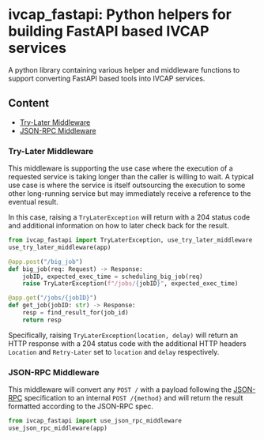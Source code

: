# ivcap_fastapi: Python helpers for building FastAPI based IVCAP services

A python library containing various helper and middleware functions
to support converting FastAPI based tools into IVCAP services.

## Content

* [Try-Later Middleware](#try-later)
* [JSON-RPC Middleware](#json-rpc)

### Try-Later Middleware <a name="try-later"></a>

This middleware is supporting the use case where the execution of a
requested service is taking longer than the caller is willing to wait.
A typical use case is where the service is itself outsourcing the execution
to some other long-running service but may immediately receive a reference
to the eventual result.

In this case, raising a `TryLaterException` will return with a 204
status code and additional information on how to later check back for the
result.

```python
from ivcap_fastapi import TryLaterException, use_try_later_middleware
use_try_later_middleware(app)

@app.post("/big_job")
def big_job(req: Request) -> Response:
    jobID, expected_exec_time = scheduling_big_job(req)
    raise TryLaterException(f"/jobs/{jobID}", expected_exec_time)

@app.get("/jobs/{jobID}")
def get_job(jobID: str) -> Response:
    resp = find_result_for(job_id)
    return resp
```

Specifically, raising `TryLaterException(location, delay)` will
return an HTTP response with a 204 status code with the additional
HTTP headers `Location` and `Retry-Later` set to `location` and
`delay` respectively.

### JSON-RPC Middleware <a name="json-rpc"></a>

This middleware will convert any `POST /` with a payload
following the [JSON-RPC](https://www.jsonrpc.org/specification)
specification to an internal `POST /{method}` and will return
the result formatted according to the JSON-RPC spec.

```python
from ivcap_fastapi import use_json_rpc_middleware
use_json_rpc_middleware(app)
```
